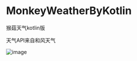 # MonkeyWeatherByKotlin
猴菇天气kotlin版

天气API来自和风天气

![image](https://github.com/MonkeyMushroom/MonkeyWeatherByKotlin/raw/master/1.gif)
